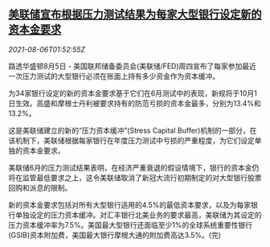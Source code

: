 <!--1628215262000-->
[美联储宣布根据压力测试结果为每家大型银行设定新的资本金要求](https://cn.reuters.com/article/us-fed-bank-capital-0806-idCNKBS2F7059)
------

<div><i>2021-08-06T01:52:55Z</i></div><p>路透华盛顿8月5日 - 美国联邦储备委员会(美联储/FED)周四宣布了每家参加最近一次压力测试的大型银行必须在账面上持有多少资金作为资本缓冲。</p><p>为34家银行设定的新的资本金要求基于它们在6月测试中的表现，新规将于10月1日生效。高盛和摩根士丹利被要求持有的防范亏损的资本金最多，分别为13.4%和13.2%。</p><p>这是美联储建立的新的“压力资本缓冲”(Stress Capital Buffer)机制的一部分，在该机制下，美联储根据每家银行在年度压力测试中亏损的严重程度，为它们设定单独的资本金要求。</p><p>美联储6月的压力测试结果表明，在经济严重衰退的假设情境下，银行的资本金仍将在监管最低要求之上，这令美联储取消了新冠大流行初期制定的对大型银行股票回购和派息的限制。</p><p>新的资本金要求包括对所有大型银行适用的4.5%的最低资本要求，以及为每家银行单独设定的压力资本缓冲。对汇丰银行北美业务的要求最高，美联储为其设定的压力资本缓冲率为7.5%。美国最大型银行还面临至少1%的全球系统重要性银行(GSIB)资本附加费，美国最大银行摩根大通的附加费高达3.5%。(完)</p>

